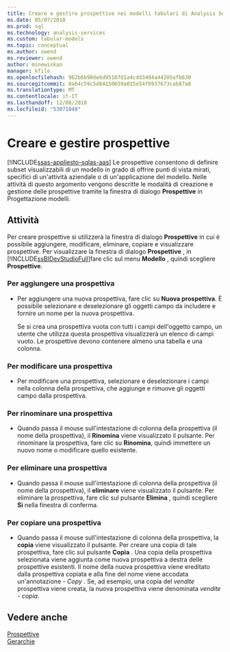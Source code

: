 ```yaml
---
title: Creare e gestire prospettive nei modelli tabulari di Analysis Services | Microsoft Docs
ms.date: 05/07/2018
ms.prod: sql
ms.technology: analysis-services
ms.custom: tabular-models
ms.topic: conceptual
ms.author: owend
ms.reviewer: owend
author: minewiskan
manager: kfile
ms.openlocfilehash: 962b6b90de6d95107d1a4cdd3484a44205afb630
ms.sourcegitcommit: 8a64c59c5d84150659a015e54f8937673cab87a0
ms.translationtype: MT
ms.contentlocale: it-IT
ms.lasthandoff: 12/08/2018
ms.locfileid: "53071848"
---
```

# <a name="create-and-manage-perspectives"></a>Creare e gestire prospettive 
[!INCLUDE[ssas-appliesto-sqlas-aas](../../includes/ssas-appliesto-sqlas-aas.md)]
  Le prospettive consentono di definire subset visualizzabili di un modello in grado di offrire punti di vista mirati, specifici di un'attività aziendale o di un'applicazione del modello. Nelle attività di questo argomento vengono descritte le modalità di creazione e gestione delle prospettive tramite la finestra di dialogo **Prospettive** in Progettazione modelli.  
  
## <a name="tasks"></a>Attività  
 Per creare prospettive si utilizzerà la finestra di dialogo **Prospettive** in cui è possibile aggiungere, modificare, eliminare, copiare e visualizzare prospettive. Per visualizzare la finestra di dialogo **Prospettive** , in [!INCLUDE[ssBIDevStudioFull](../../includes/ssbidevstudiofull-md.md)]fare clic sul menu **Modello** , quindi scegliere **Prospettive**.  
  
###  <a name="bkmk_add"></a> Per aggiungere una prospettiva  
  
-   Per aggiungere una nuova prospettiva, fare clic su **Nuova prospettiva**. È possibile selezionare e deselezionare gli oggetti campo da includere e fornire un nome per la nuova prospettiva.  
  
     Se si crea una prospettiva vuota con tutti i campi dell'oggetto campo, un utente che utilizza questa prospettiva visualizzerà un elenco di campi vuoto. Le prospettive devono contenere almeno una tabella e una colonna.  
  
###  <a name="bkmk_edit"></a> Per modificare una prospettiva  
  
-   Per modificare una prospettiva, selezionare e deselezionare i campi nella colonna della prospettiva, che aggiunge e rimuove gli oggetti campo dalla prospettiva.  
  
###  <a name="bkmk_rename"></a> Per rinominare una prospettiva  
  
-   Quando passa il mouse sull'intestazione di colonna della prospettiva (il nome della prospettiva), il **Rinomina** viene visualizzato il pulsante. Per rinominare la prospettiva, fare clic su **Rinomina**, quindi immettere un nuovo nome o modificare quello esistente.  
  
###  <a name="bkmk_delete"></a> Per eliminare una prospettiva  
  
-   Quando passa il mouse sull'intestazione di colonna della prospettiva (il nome della prospettiva), il **eliminare** viene visualizzato il pulsante. Per eliminare la prospettiva, fare clic sul pulsante **Elimina** , quindi scegliere **Sì** nella finestra di conferma.  
  
###  <a name="bkmk_copy"></a> Per copiare una prospettiva  
  
-   Quando passa il mouse sull'intestazione di colonna della prospettiva, la **copia** viene visualizzato il pulsante. Per creare una copia di tale prospettiva, fare clic sul pulsante **Copia** . Una copia della prospettiva selezionata viene aggiunta come nuova prospettiva a destra delle prospettive esistenti. Il nome della nuova prospettiva viene ereditato dalla prospettiva copiata e alla fine del nome viene accodata un'annotazione *- Copy* . Se, ad esempio, una copia del *vendite* prospettiva viene creata, la nuova prospettiva viene denominata *vendite - copia*.  
  
## <a name="see-also"></a>Vedere anche  
 [Prospettive](../../analysis-services/tabular-models/perspectives-ssas-tabular.md)   
 [Gerarchie](../../analysis-services/tabular-models/hierarchies-ssas-tabular.md)  
  
  
